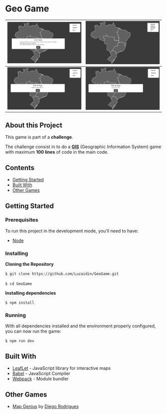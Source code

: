 # Geo Game

![GeoGameStart](/ReadME/GeoGame_StartGame.png)           |  ![GeoGame](/ReadME/GeoGame_Game.png)
:-------------------------:|:-------------------------:
![GeoGameWin](/ReadME/GeoGame_WinGame.png)  |  ![GeoGameEnd](/ReadME/GeoGame_EndGame.png)

## About this Project

This game is part of a **challenge**.

The challenge consist in to do a [**GIS**](https://www.esri.com/en-us/what-is-gis/overview) (Geographic Information System) game with maximum **100 lines** of code in the main code.

## Contents

- [Getting Started](#getting-started)
- [Built With](#built-with)
- [Other Games](#other-games)

## Getting Started

### Prerequisites

To run this project in the development mode, you'll need to have:
- [Node](https://nodejs.org/en/)

### Installing

**Cloning the Repository**

```
$ git clone https://github.com/Luzaidin/GeoGame.git

$ cd GeoGame
```

**Installing dependencies**

```
$ npm install
```

### Running

With all dependencies installed and the environment properly configured, you can now run the game:

```
$ npm run dev
```

## Built With

- [LeafLet](https://leafletjs.com/) - JavaScript library for interactive maps
- [Babel](https://babeljs.io/) - JavaScript Compiler
- [Webpack](https://webpack.js.org/) - Module bundler

## Other Games

- [Map Genius](https://github.com/DiegoGeoDev/map_genius) by [Diego Rodrigues](https://github.com/DiegoGeoDev)
